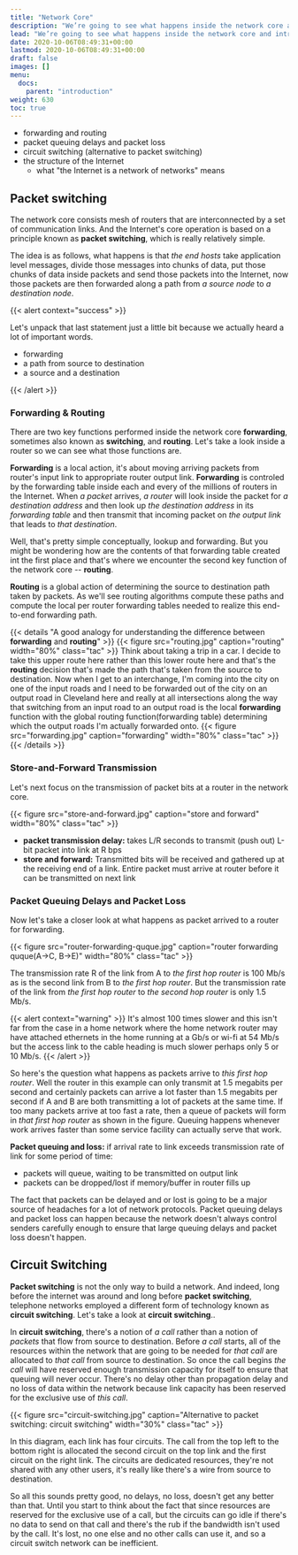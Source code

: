 ```yaml
---
title: "Network Core"
description: "We’re going to see what happens inside the network core and introduce a number of important topics."
lead: "We’re going to see what happens inside the network core and introduce a number of important topics:"
date: 2020-10-06T08:49:31+00:00
lastmod: 2020-10-06T08:49:31+00:00
draft: false
images: []
menu:
  docs:
    parent: "introduction"
weight: 630
toc: true
---
```


- forwarding and routing
- packet queuing delays and packet loss
- circuit switching (alternative to packet switching)
- the structure of the Internet
  - what "the Internet is a network of networks" means

## Packet switching

The network core consists mesh of routers that are interconnected by a set of communication links. And the Internet's core operation is based on a principle known as **packet switching**, which is really relatively simple.

The idea is as follows, what happens is that *the end hosts* take application level messages, divide those messages into chunks of data, put those chunks of data inside packets and send those packets into the Internet, now those packets are then forwarded along a path from *a source node* to *a destination node*.

{{< alert context="success" >}}

Let's unpack that last statement just a little bit because we actually heard a lot of important words.

- forwarding
- a path from source to destination
- a source and a destination

{{< /alert >}}

### Forwarding & Routing

There are two key functions performed inside the network core **forwarding**, sometimes also known as **switching**, and **routing**. Let's take a look inside a router so we can see what those functions are.

**Forwarding** is a local action, it's about moving arriving packets from router's input link to appropriate router output link. **Forwarding** is controled by the forwarding table inside each and every of the millions of routers in the Internet. When *a packet* arrives, *a router* will look inside the packet for *a destination address* and then look up *the destination address* in its *forwarding table* and then transmit that incoming packet on *the output link* that leads to *that destination*.

Well, that's pretty simple conceptually, lookup and forwarding. But you might be wondering how are the contents of that forwarding table created int the first place and that's where we encounter the second key function of the network core -- **routing**.

**Routing** is a global action of determining the source to destination path taken by packets. As we'll see routing algorithms compute these paths and compute the local per router forwarding tables needed to realize this end-to-end forwarding path.

{{< details "A good analogy for understanding the difference between <strong>forwarding</strong> and <strong>routing</strong>" >}}
{{< figure src="routing.jpg" caption="routing" width="80%" class="tac" >}}
Think about taking a trip in a car. I decide to take this upper route here rather than this lower route here and that's the **routing** decision that's made the path that's taken from the source to destination. Now when I get to an interchange, I'm coming into the city on one of the input roads and I need to be forwarded out of the city on an output road in Cleveland here and really at all intersections along the way that switching from an input road to an output road is the local **forwarding** function with the global routing function(forwarding table) determining which the output roads I'm actually forwarded onto.
{{< figure src="forwarding.jpg" caption="forwarding" width="80%" class="tac" >}}
{{< /details >}}

### Store-and-Forward Transmission

Let's next focus on the transmission of packet bits at a router in the network core.

{{< figure src="store-and-forward.jpg" caption="store and forward" width="80%" class="tac" >}}

- **packet transmission delay:** takes L/R seconds to transmit (push out) L-bit packet into link at R bps
- **store and forward:** Transmitted bits will be received and gathered up at the receiving end of a link. Entire packet must arrive at router before it can be transmitted on next link

### Packet Queuing Delays and Packet Loss

Now let's take a closer look at what happens as packet arrived to a router for forwarding.

{{< figure src="router-forwarding-quque.jpg" caption="router forwarding quque(A->C, B->E)" width="80%" class="tac" >}}

The transmission rate R of the link from A to *the first hop router* is 100 Mb/s as is the second link from B to *the first hop router*. But the transmission rate of the link from *the first hop router* to *the second hop router* is only 1.5 Mb/s.

{{< alert context="warning" >}}
It's almost 100 times slower and this isn't far from the case in a home network where the home network router may have attached ethernets in the home running at a Gb/s or wi-fi at 54 Mb/s but the access link to the cable heading is much slower perhaps only 5 or 10 Mb/s.
{{< /alert >}}

So here's the question what happens as packets arrive to *this first hop router*. Well the router in this example can only transmit at 1.5 megabits per second and certainly packets can arrive a lot faster than 1.5 megabits per second if A and B are both transmitting a lot of packets at the same time. If too many packets arrive at too fast a rate, then a queue of packets will form in *that first hop router* as shown in the figure. Queuing happens whenever work arrives faster than some service facility can actually serve that work.

**Packet queuing and loss:** if arrival rate to link exceeds transmission rate of link for some period of time:

- packets will queue, waiting to be transmitted on output link
- packets can be dropped/lost if memory/buffer in router fills up

The fact that packets can be delayed and or lost is going to be a major source of headaches for a lot of network protocols. Packet queuing delays and packet loss can happen because the network doesn't always control senders carefully enough to ensure that large queuing delays and packet loss doesn't happen.

## Circuit Switching

**Packet switching** is not the only way to build a network. And indeed, long before the internet was around and long before **packet switching**, telephone networks employed a different form of technology known as **circuit switching**. Let's take a look at **circuit switching**..

In **circuit switching**, there's a notion of *a call* rather than a notion of *packets* that flow from source to destination. Before *a call* starts, all of the resources within the network that are going to be needed for *that call* are allocated to *that call* from source to destination. So once the call begins *the call* will have reserved enough transmission capacity for itself to ensure that queuing will never occur. There's no delay other than propagation delay and no loss of data within the network because link capacity has been reserved for the exclusive use of *this call*.

{{< figure src="circuit-switching.jpg" caption="Alternative to packet switching: circuit switching" width="30%" class="tac" >}}

In this diagram, each link has four circuits. The call from the top left to the bottom right is allocated the second circuit on the top link and the first circuit on the right link. The circuits are dedicated resources, they're not shared with any other users, it's really like there's a wire from source to destination.

So all this sounds pretty good, no delays, no loss, doesn't get any better than that. Until you start to think about the fact that since resources are reserved for the exclusive use of a call, but the circuits can go idle if there's no data to send on that call and there's the rub if the bandwidth isn't used by the call. It's lost, no one else and no other calls can use it, and so a circuit switch network can be inefficient.
